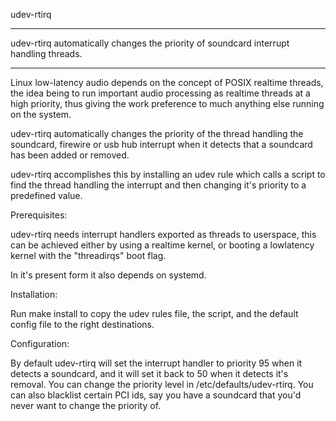 udev-rtirq

-----

udev-rtirq automatically changes the priority of soundcard interrupt handling threads.

-------

Linux low-latency audio depends on the concept of POSIX realtime threads, the idea being to
run important audio processing as realtime threads at a high priority, thus giving the work
preference to much anything else running on the system.

udev-rtirq automatically changes the priority of the thread handling the soundcard, firewire
or usb hub interrupt when it detects that a soundcard has been added or removed.

udev-rtirq accomplishes this by installing an udev rule which calls a script to find the
thread handling the interrupt and then changing it's priority to a predefined value.

Prerequisites:

udev-rtirq needs interrupt handlers exported as threads to userspace, this can be achieved
either by using a realtime kernel, or booting a lowlatency kernel with the "threadirqs" boot
flag.

In it's present form it also depends on systemd.

Installation:

Run make install to copy the udev rules file, the script, and the default config file to the
right destinations.

Configuration:

By default udev-rtirq will set the interrupt handler to priority 95 when it detects a
soundcard, and it will set it back to 50 when it detects it's removal.  You can change the
priority level in /etc/defaults/udev-rtirq.  You can also blacklist certain PCI ids, say you
have a soundcard that you'd never want to change the priority of.

